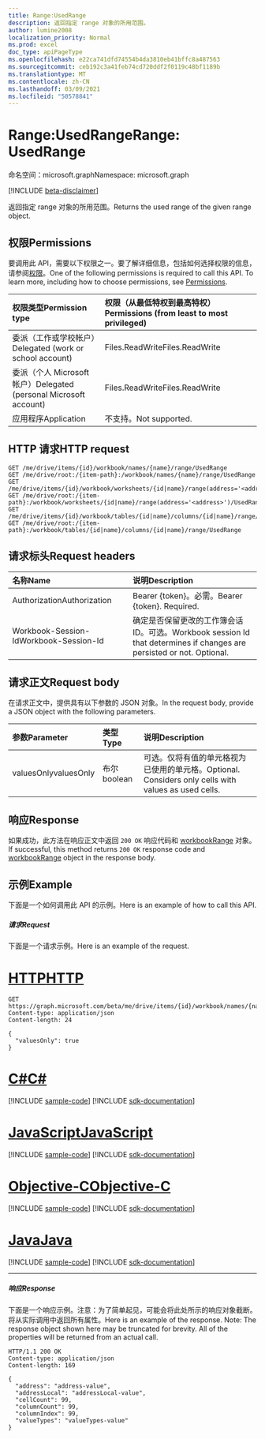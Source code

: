```yaml
---
title: Range:UsedRange
description: 返回指定 range 对象的所用范围。
author: lumine2008
localization_priority: Normal
ms.prod: excel
doc_type: apiPageType
ms.openlocfilehash: e22ca741dfd74554b4da3810eb41bffc8a487563
ms.sourcegitcommit: ceb192c3a41feb74cd720ddf2f0119c48bf1189b
ms.translationtype: MT
ms.contentlocale: zh-CN
ms.lasthandoff: 03/09/2021
ms.locfileid: "50578841"
---
```

# <a name="range-usedrange"></a><span data-ttu-id="451b0-103">Range:UsedRange</span><span class="sxs-lookup"><span data-stu-id="451b0-103">Range: UsedRange</span></span>

<span data-ttu-id="451b0-104">命名空间：microsoft.graph</span><span class="sxs-lookup"><span data-stu-id="451b0-104">Namespace: microsoft.graph</span></span>

[!INCLUDE [beta-disclaimer](../../includes/beta-disclaimer.md)]

<span data-ttu-id="451b0-105">返回指定 range 对象的所用范围。</span><span class="sxs-lookup"><span data-stu-id="451b0-105">Returns the used range of the given range object.</span></span>
## <a name="permissions"></a><span data-ttu-id="451b0-106">权限</span><span class="sxs-lookup"><span data-stu-id="451b0-106">Permissions</span></span>
<span data-ttu-id="451b0-p101">要调用此 API，需要以下权限之一。要了解详细信息，包括如何选择权限的信息，请参阅[权限](/graph/permissions-reference)。</span><span class="sxs-lookup"><span data-stu-id="451b0-p101">One of the following permissions is required to call this API. To learn more, including how to choose permissions, see [Permissions](/graph/permissions-reference).</span></span>

|<span data-ttu-id="451b0-109">权限类型</span><span class="sxs-lookup"><span data-stu-id="451b0-109">Permission type</span></span>      | <span data-ttu-id="451b0-110">权限（从最低特权到最高特权）</span><span class="sxs-lookup"><span data-stu-id="451b0-110">Permissions (from least to most privileged)</span></span>              |
|:--------------------|:---------------------------------------------------------|
|<span data-ttu-id="451b0-111">委派（工作或学校帐户）</span><span class="sxs-lookup"><span data-stu-id="451b0-111">Delegated (work or school account)</span></span> | <span data-ttu-id="451b0-112">Files.ReadWrite</span><span class="sxs-lookup"><span data-stu-id="451b0-112">Files.ReadWrite</span></span>    |
|<span data-ttu-id="451b0-113">委派（个人 Microsoft 帐户）</span><span class="sxs-lookup"><span data-stu-id="451b0-113">Delegated (personal Microsoft account)</span></span> | <span data-ttu-id="451b0-114">Files.ReadWrite</span><span class="sxs-lookup"><span data-stu-id="451b0-114">Files.ReadWrite</span></span>    |
|<span data-ttu-id="451b0-115">应用程序</span><span class="sxs-lookup"><span data-stu-id="451b0-115">Application</span></span> | <span data-ttu-id="451b0-116">不支持。</span><span class="sxs-lookup"><span data-stu-id="451b0-116">Not supported.</span></span> |

## <a name="http-request"></a><span data-ttu-id="451b0-117">HTTP 请求</span><span class="sxs-lookup"><span data-stu-id="451b0-117">HTTP request</span></span>
<!-- { "blockType": "ignored" } -->
```http
GET /me/drive/items/{id}/workbook/names/{name}/range/UsedRange
GET /me/drive/root:/{item-path}:/workbook/names/{name}/range/UsedRange
GET /me/drive/items/{id}/workbook/worksheets/{id|name}/range(address='<address>')/UsedRange
GET /me/drive/root:/{item-path}:/workbook/worksheets/{id|name}/range(address='<address>')/UsedRange
GET /me/drive/items/{id}/workbook/tables/{id|name}/columns/{id|name}/range/UsedRange
GET /me/drive/root:/{item-path}:/workbook/tables/{id|name}/columns/{id|name}/range/UsedRange

```
## <a name="request-headers"></a><span data-ttu-id="451b0-118">请求标头</span><span class="sxs-lookup"><span data-stu-id="451b0-118">Request headers</span></span>
| <span data-ttu-id="451b0-119">名称</span><span class="sxs-lookup"><span data-stu-id="451b0-119">Name</span></span>       | <span data-ttu-id="451b0-120">说明</span><span class="sxs-lookup"><span data-stu-id="451b0-120">Description</span></span>|
|:---------------|:----------|
| <span data-ttu-id="451b0-121">Authorization</span><span class="sxs-lookup"><span data-stu-id="451b0-121">Authorization</span></span>  | <span data-ttu-id="451b0-p102">Bearer {token}。必需。</span><span class="sxs-lookup"><span data-stu-id="451b0-p102">Bearer {token}. Required.</span></span> |
| <span data-ttu-id="451b0-124">Workbook-Session-Id</span><span class="sxs-lookup"><span data-stu-id="451b0-124">Workbook-Session-Id</span></span>  | <span data-ttu-id="451b0-p103">确定是否保留更改的工作簿会话 ID。可选。</span><span class="sxs-lookup"><span data-stu-id="451b0-p103">Workbook session Id that determines if changes are persisted or not. Optional.</span></span>|

## <a name="request-body"></a><span data-ttu-id="451b0-127">请求正文</span><span class="sxs-lookup"><span data-stu-id="451b0-127">Request body</span></span>
<span data-ttu-id="451b0-128">在请求正文中，提供具有以下参数的 JSON 对象。</span><span class="sxs-lookup"><span data-stu-id="451b0-128">In the request body, provide a JSON object with the following parameters.</span></span>

| <span data-ttu-id="451b0-129">参数</span><span class="sxs-lookup"><span data-stu-id="451b0-129">Parameter</span></span>    | <span data-ttu-id="451b0-130">类型</span><span class="sxs-lookup"><span data-stu-id="451b0-130">Type</span></span>   |<span data-ttu-id="451b0-131">说明</span><span class="sxs-lookup"><span data-stu-id="451b0-131">Description</span></span>|
|:---------------|:--------|:----------|
|<span data-ttu-id="451b0-132">valuesOnly</span><span class="sxs-lookup"><span data-stu-id="451b0-132">valuesOnly</span></span>|<span data-ttu-id="451b0-133">布尔</span><span class="sxs-lookup"><span data-stu-id="451b0-133">boolean</span></span>|<span data-ttu-id="451b0-p104">可选。仅将有值的单元格视为已使用的单元格。</span><span class="sxs-lookup"><span data-stu-id="451b0-p104">Optional. Considers only cells with values as used cells.</span></span>|

## <a name="response"></a><span data-ttu-id="451b0-136">响应</span><span class="sxs-lookup"><span data-stu-id="451b0-136">Response</span></span>

<span data-ttu-id="451b0-137">如果成功，此方法在响应正文中返回 `200 OK` 响应代码和 [workbookRange](../resources/workbookrange.md) 对象。</span><span class="sxs-lookup"><span data-stu-id="451b0-137">If successful, this method returns `200 OK` response code and [workbookRange](../resources/workbookrange.md) object in the response body.</span></span>

## <a name="example"></a><span data-ttu-id="451b0-138">示例</span><span class="sxs-lookup"><span data-stu-id="451b0-138">Example</span></span>
<span data-ttu-id="451b0-139">下面是一个如何调用此 API 的示例。</span><span class="sxs-lookup"><span data-stu-id="451b0-139">Here is an example of how to call this API.</span></span>
##### <a name="request"></a><span data-ttu-id="451b0-140">请求</span><span class="sxs-lookup"><span data-stu-id="451b0-140">Request</span></span>
<span data-ttu-id="451b0-141">下面是一个请求示例。</span><span class="sxs-lookup"><span data-stu-id="451b0-141">Here is an example of the request.</span></span>

# <a name="http"></a>[<span data-ttu-id="451b0-142">HTTP</span><span class="sxs-lookup"><span data-stu-id="451b0-142">HTTP</span></span>](#tab/http)
<!-- {
  "blockType": "request",
  "name": "range_usedrange"
}-->
```msgraph-interactive
GET https://graph.microsoft.com/beta/me/drive/items/{id}/workbook/names/{name}/range/UsedRange
Content-type: application/json
Content-length: 24

{
  "valuesOnly": true
}
```
# <a name="c"></a>[<span data-ttu-id="451b0-143">C#</span><span class="sxs-lookup"><span data-stu-id="451b0-143">C#</span></span>](#tab/csharp)
[!INCLUDE [sample-code](../includes/snippets/csharp/range-usedrange-csharp-snippets.md)]
[!INCLUDE [sdk-documentation](../includes/snippets/snippets-sdk-documentation-link.md)]

# <a name="javascript"></a>[<span data-ttu-id="451b0-144">JavaScript</span><span class="sxs-lookup"><span data-stu-id="451b0-144">JavaScript</span></span>](#tab/javascript)
[!INCLUDE [sample-code](../includes/snippets/javascript/range-usedrange-javascript-snippets.md)]
[!INCLUDE [sdk-documentation](../includes/snippets/snippets-sdk-documentation-link.md)]

# <a name="objective-c"></a>[<span data-ttu-id="451b0-145">Objective-C</span><span class="sxs-lookup"><span data-stu-id="451b0-145">Objective-C</span></span>](#tab/objc)
[!INCLUDE [sample-code](../includes/snippets/objc/range-usedrange-objc-snippets.md)]
[!INCLUDE [sdk-documentation](../includes/snippets/snippets-sdk-documentation-link.md)]

# <a name="java"></a>[<span data-ttu-id="451b0-146">Java</span><span class="sxs-lookup"><span data-stu-id="451b0-146">Java</span></span>](#tab/java)
[!INCLUDE [sample-code](../includes/snippets/java/range-usedrange-java-snippets.md)]
[!INCLUDE [sdk-documentation](../includes/snippets/snippets-sdk-documentation-link.md)]

---


##### <a name="response"></a><span data-ttu-id="451b0-147">响应</span><span class="sxs-lookup"><span data-stu-id="451b0-147">Response</span></span>
<span data-ttu-id="451b0-p105">下面是一个响应示例。注意：为了简单起见，可能会将此处所示的响应对象截断。将从实际调用中返回所有属性。</span><span class="sxs-lookup"><span data-stu-id="451b0-p105">Here is an example of the response. Note: The response object shown here may be truncated for brevity. All of the properties will be returned from an actual call.</span></span>
<!-- {
  "blockType": "response",
  "truncated": true,
  "@odata.type": "microsoft.graph.workbookRange"
} -->
```http
HTTP/1.1 200 OK
Content-type: application/json
Content-length: 169

{
  "address": "address-value",
  "addressLocal": "addressLocal-value",
  "cellCount": 99,
  "columnCount": 99,
  "columnIndex": 99,
  "valueTypes": "valueTypes-value"
}
```

<!-- uuid: 8fcb5dbc-d5aa-4681-8e31-b001d5168d79
2015-10-25 14:57:30 UTC -->
<!--
{
  "type": "#page.annotation",
  "description": "Range: UsedRange",
  "keywords": "",
  "section": "documentation",
  "tocPath": "",
  "suppressions": [
  ]
}
-->


